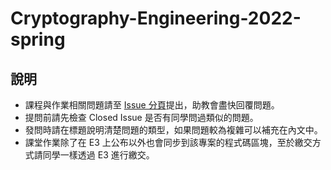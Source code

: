 # Cryptography-Engineering-2022-spring

## 說明

- 課程與作業相關問題請至 [Issue 分頁](https://github.com/ianchen0119/Cryptography-Engineering-2022-spring/issues)提出，助教會盡快回覆問題。
- 提問前請先檢查 Closed Issue 是否有同學問過類似的問題。
- 發問時請在標題說明清楚問題的類型，如果問題較為複雜可以補充在內文中。
- 課堂作業除了在 E3 上公布以外也會同步到該專案的程式碼區塊，至於繳交方式請同學一樣透過 E3 進行繳交。 
